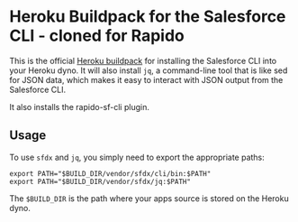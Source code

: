 # Heroku Buildpack for the Salesforce CLI - cloned for Rapido

This is the official [Heroku buildpack](http://devcenter.heroku.com/articles/buildpacks) for installing the Salesforce CLI into your Heroku dyno. It will also install `jq`, a command-line tool that is like sed for JSON data, which makes it easy to interact with JSON output from the Salesforce CLI.

It also installs the rapido-sf-cli plugin.

## Usage

To use `sfdx` and `jq`, you simply need to export the appropriate paths:

```
export PATH="$BUILD_DIR/vendor/sfdx/cli/bin:$PATH"
export PATH="$BUILD_DIR/vendor/sfdx/jq:$PATH"
```

The `$BUILD_DIR` is the path where your apps source is stored on the Heroku dyno.

